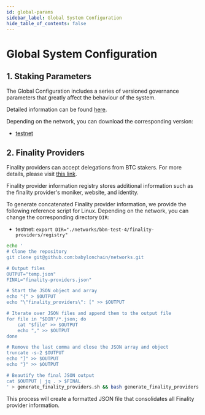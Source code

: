 ```yaml
---
id: global-params
sidebar_label: Global System Configuration
hide_table_of_contents: false
---
```

# Global System Configuration

## 1. Staking Parameters

The Global Configuration includes a series of versioned governance parameters
that greatly affect the behaviour of the system.

Detailed information can be found
[here](https://github.com/babylonchain/networks/tree/main/bbn-test-4/parameters).

Depending on the network, you can download the corresponding version:

- [testnet](https://github.com/babylonchain/networks/blob/main/bbn-test-4/parameters/global-params.json)

## 2. Finality Providers

Finality providers can accept delegations from BTC stakers.
For more details, please visit
[this link](https://docs.babylonchain.io/docs/user-guides/btc-staking-testnet/finality-providers/overview).

Finality provider information registry stores additional information
such as the finality provider's moniker, website, and identity.

To generate concatenated Finality provider information,
we provide the following reference script for Linux.
Depending on the network, you can change the corresponding directory `DIR`:

- testnet: `export DIR="./networks/bbn-test-4/finality-providers/registry"`

```bash
echo '
# Clone the repository
git clone git@github.com:babylonchain/networks.git

# Output files
OUTPUT="temp.json"
FINAL="finality-providers.json"

# Start the JSON object and array
echo "{" > $OUTPUT
echo "\"finality_providers\": [" >> $OUTPUT

# Iterate over JSON files and append them to the output file
for file in "$DIR"/*.json; do
    cat "$file" >> $OUTPUT
    echo "," >> $OUTPUT
done

# Remove the last comma and close the JSON array and object
truncate -s-2 $OUTPUT
echo "]" >> $OUTPUT
echo "}" >> $OUTPUT

# Beautify the final JSON output
cat $OUTPUT | jq . > $FINAL
' > generate_finality_providers.sh && bash generate_finality_providers.sh
```

This process will create a formatted JSON file
that consolidates all Finality provider information.
